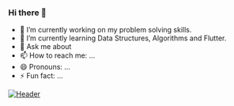 ### Hi there 👋

<!--
**anirudh357/anirudh357** is a ✨ _special_ ✨ repository because its `README.md` (this file) appears on your GitHub profile.

Here are some ideas to get you started:
-->
- 🔭 I’m currently working on my problem solving skills.
- 🌱 I’m currently learning Data Structures, Algorithms and Flutter.
- 💬 Ask me about 
- 📫 How to reach me: ...
- 😄 Pronouns: ...
- ⚡ Fun fact: ...


[![Header](https://raw.githubusercontent.com/MartinHeinz/<OWNER>/<OWNER>/readme_header.png "Header")](https://some-url.dev/)
